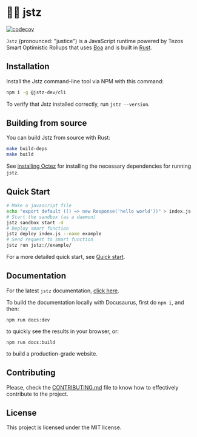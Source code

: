 # 👨‍⚖️ jstz

[![codecov](https://codecov.io/gh/jstz-dev/jstz/graph/badge.svg?token=FA7IPI5Q9J)](https://codecov.io/gh/jstz-dev/jstz)

`Jstz` (pronounced: "justice") is a JavaScript runtime powered by Tezos Smart Optimistic Rollups that uses [Boa](https://boajs.dev/) and is built in [Rust](https://www.rust-lang.org/).

## Installation

Install the Jstz command-line tool via NPM with this command:

```sh
npm i -g @jstz-dev/cli
```

To verify that Jstz installed correctly, run `jstz --version`.

## Building from source

You can build Jstz from source with Rust:

```sh
make build-deps
make build
```

See [installing Octez](/CONTRIBUTING.md#installing-octez-🐙) for installing the necessary dependencies for running `jstz`.

## Quick Start

```sh
# Make a javascript file
echo "export default (() => new Response('hello world'))" > index.js
# Start the sandbox (as a daemon)
jstz sandbox start -d
# Deploy smart function
jstz deploy index.js --name example
# Send request to smart function
jstz run jstz://example/
```

For a more detailed quick start, see [Quick start](https://jstz-dev.github.io/jstz/quick_start.html).

## Documentation

For the latest `jstz` documentation, [click here](https://jstz-dev.github.io/jstz/).

To build the documentation locally with Docusaurus, first do `npm i`, and then:

    npm run docs:dev

to quickly see the results in your browser, or:

    npm run docs:build

to build a production-grade website.

## Contributing

Please, check the [CONTRIBUTING.md](/CONTRIBUTING.md) file to know how to effectively contribute
to the project.

## License

This project is licensed under the MIT license.
